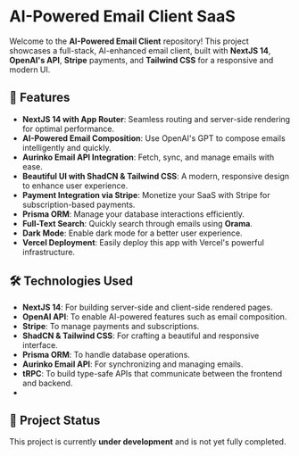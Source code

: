 # AI-Powered Email Client SaaS

Welcome to the **AI-Powered Email Client** repository! This project showcases a full-stack, AI-enhanced email client, built with **NextJS 14**, **OpenAI's API**, **Stripe** payments, and **Tailwind CSS** for a responsive and modern UI. 

## 🌟 Features

- **NextJS 14 with App Router**: Seamless routing and server-side rendering for optimal performance.
- **AI-Powered Email Composition**: Use OpenAI's GPT to compose emails intelligently and quickly.
- **Aurinko Email API Integration**: Fetch, sync, and manage emails with ease.
- **Beautiful UI with ShadCN & Tailwind CSS**: A modern, responsive design to enhance user experience.
- **Payment Integration via Stripe**: Monetize your SaaS with Stripe for subscription-based payments.
- **Prisma ORM**: Manage your database interactions efficiently.
- **Full-Text Search**: Quickly search through emails using **Orama**.
- **Dark Mode**: Enable dark mode for a better user experience.
- **Vercel Deployment**: Easily deploy this app with Vercel's powerful infrastructure.

## 🛠️ Technologies Used

- **NextJS 14**: For building server-side and client-side rendered pages.
- **OpenAI API**: To enable AI-powered features such as email composition.
- **Stripe**: To manage payments and subscriptions.
- **ShadCN & Tailwind CSS**: For crafting a beautiful and responsive interface.
- **Prisma ORM**: To handle database operations.
- **Aurinko Email API**: For synchronizing and managing emails.
- **tRPC**: To build type-safe APIs that communicate between the frontend and backend.
- 
## 🚧 Project Status

This project is currently **under development** and is not yet fully completed.
